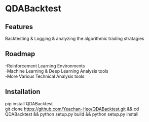 # QDABacktest

## Features
Backtesting & Logging & analyzing the algorithmic trading stratagies

## Roadmap
-Reinforcement Learning Environments  
-Machine Learning & Deep Learning Analysis tools  
-More Various Technical Analysis tools

## Installation
pip install QDABacktest  
git clone https://github.com/Yeachan-Heo/QDABacktest.git && cd QDABacktest && python setup.py build && python setup.py install